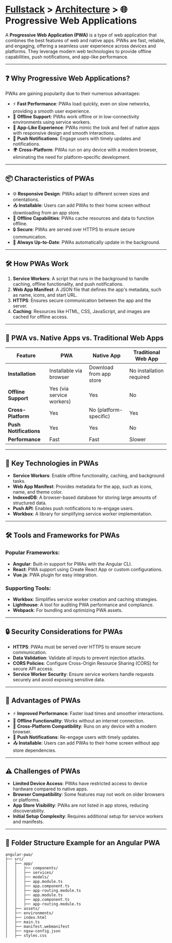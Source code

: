 # [Fullstack](../../) > [Architecture](../) > 🌐 Progressive Web Applications

A **Progressive Web Application (PWA)** is a type of web application that combines the best features of web and native apps. PWAs are fast, reliable, and engaging, offering a seamless user experience across devices and platforms. They leverage modern web technologies to provide offline capabilities, push notifications, and app-like performance.

---

## ❓ Why Progressive Web Applications?

PWAs are gaining popularity due to their numerous advantages:

- ⚡ **Fast Performance**: PWAs load quickly, even on slow networks, providing a smooth user experience.
- 📶 **Offline Support**: PWAs work offline or in low-connectivity environments using service workers.
- 📱 **App-Like Experience**: PWAs mimic the look and feel of native apps with responsive design and smooth interactions.
- 🔔 **Push Notifications**: Engage users with timely updates and notifications.
- 🌍 **Cross-Platform**: PWAs run on any device with a modern browser, eliminating the need for platform-specific development.

---

## 📦 Characteristics of PWAs

- 🌐 **Responsive Design**: PWAs adapt to different screen sizes and orientations.
- 📤 **Installable**: Users can add PWAs to their home screen without downloading from an app store.
- 📶 **Offline Capabilities**: PWAs cache resources and data to function offline.
- 🔒 **Secure**: PWAs are served over HTTPS to ensure secure communication.
- 🔄 **Always Up-to-Date**: PWAs automatically update in the background.

---

## 🛠️ How PWAs Work

1. **Service Workers**: A script that runs in the background to handle caching, offline functionality, and push notifications.
2. **Web App Manifest**: A JSON file that defines the app's metadata, such as name, icons, and start URL.
3. **HTTPS**: Ensures secure communication between the app and the server.
4. **Caching**: Resources like HTML, CSS, JavaScript, and images are cached for offline access.

---

## 📏 PWA vs. Native Apps vs. Traditional Web Apps

| Feature                  | PWA                                      | Native App                              | Traditional Web App                     |
|--------------------------|------------------------------------------|------------------------------------------|------------------------------------------|
| **Installation**         | Installable via browser                 | Download from app store                  | No installation required                 |
| **Offline Support**      | Yes (via service workers)               | Yes                                     | No                                       |
| **Cross-Platform**       | Yes                                     | No (platform-specific)                  | Yes                                      |
| **Push Notifications**   | Yes                                     | Yes                                     | No                                       |
| **Performance**          | Fast                                    | Fast                                    | Slower                                   |

---

## 📡 Key Technologies in PWAs

- **Service Workers**: Enable offline functionality, caching, and background tasks.
- **Web App Manifest**: Provides metadata for the app, such as icons, name, and theme color.
- **IndexedDB**: A browser-based database for storing large amounts of structured data.
- **Push API**: Enables push notifications to re-engage users.
- **Workbox**: A library for simplifying service worker implementation.

---

## 🛠️ Tools and Frameworks for PWAs

### Popular Frameworks:
- **Angular**: Built-in support for PWAs with the Angular CLI.
- **React**: PWA support using Create React App or custom configurations.
- **Vue.js**: PWA plugin for easy integration.

### Supporting Tools:
- **Workbox**: Simplifies service worker creation and caching strategies.
- **Lighthouse**: A tool for auditing PWA performance and compliance.
- **Webpack**: For bundling and optimizing PWA assets.

---

## 🔒 Security Considerations for PWAs

- **HTTPS**: PWAs must be served over HTTPS to ensure secure communication.
- **Data Validation**: Validate all inputs to prevent injection attacks.
- **CORS Policies**: Configure Cross-Origin Resource Sharing (CORS) for secure API access.
- **Service Worker Security**: Ensure service workers handle requests securely and avoid exposing sensitive data.

---

## 🌟 Advantages of PWAs

- ⚡ **Improved Performance**: Faster load times and smoother interactions.
- 📶 **Offline Functionality**: Works without an internet connection.
- 📱 **Cross-Platform Compatibility**: Runs on any device with a modern browser.
- 🔔 **Push Notifications**: Re-engage users with timely updates.
- 📤 **Installable**: Users can add PWAs to their home screen without app store dependencies.

---

## ⚠️ Challenges of PWAs

- **Limited Device Access**: PWAs have restricted access to device hardware compared to native apps.
- **Browser Compatibility**: Some features may not work on older browsers or platforms.
- **App Store Visibility**: PWAs are not listed in app stores, reducing discoverability.
- **Initial Setup Complexity**: Requires additional setup for service workers and manifests.

---

## 📂 Folder Structure Example for an Angular PWA

```plaintext
angular-pwa/
├── src/
│   ├── app/
│   │   ├── components/
│   │   ├── services/
│   │   ├── models/
│   │   ├── app.module.ts
│   │   ├── app.component.ts
│   │   ├── app-routing.module.ts
│   │   ├── app.module.ts
│   │   ├── app.component.ts
│   │   ├── app-routing.module.ts
│   ├── assets/
│   ├── environments/
│   ├── index.html
│   ├── main.ts
│   ├── manifest.webmanifest
│   ├── ngsw-config.json
│   ├── styles.css

```